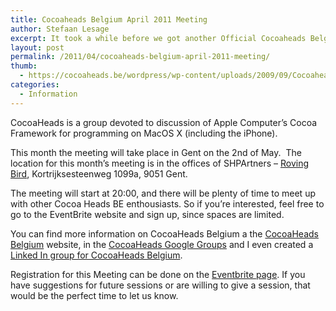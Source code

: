 ```yaml
---
title: Cocoaheads Belgium April 2011 Meeting
author: Stefaan Lesage
excerpt: It took a while before we got another Official Cocoaheads Belgium meeting, but this time we have something scheduled :-)
layout: post
permalink: /2011/04/cocoaheads-belgium-april-2011-meeting/
thumb:
  - https://cocoaheads.be/wordpress/wp-content/uploads/2009/09/CocoaheadsBE.png
categories:
  - Information
---
```

CocoaHeads is a group devoted to discussion of Apple Computer&#8217;s Cocoa Framework for programming on MacOS X (including the iPhone).

This month the meeting will take place in Gent on the 2nd of May.  The location for this month&#8217;s meeting is in the offices of SHPArtners &#8211; [Roving Bird][1], Kortrijksesteenweg 1099a, 9051 Gent.

The meeting will start at 20:00, and there will be plenty of time to meet up with other Cocoa Heads BE enthousiasts. So if you&#8217;re interested, feel free to go to the EventBrite website and sign up, since spaces are limited.

You can find more information on CocoaHeads Belgium a the [CocoaHeads Belgium][2] website, in the [CocoaHeads Google Groups][3] and I even created a [Linked In group for CocoaHeads Belgium][4].

Registration for this Meeting can be done on the [Eventbrite page][5]. If you have suggestions for future sessions or are willing to give a session, that would be the perfect time to let us know.

 [1]: http://www.rovingbird.com/nl/home/ "Roving Bird"
 [2]: http://bit.ly/65IVVW "CocoaHeads Belgium"
 [3]: http://groups.google.com/group/cocoaheadsbe
 [4]: http://www.linkedin.com/groups?gid=2342382&trk=hb_side_g
 [5]: http://bit.ly/CHBE201104